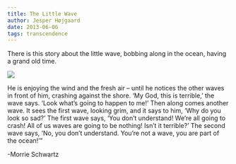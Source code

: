 ```yaml
---
title: The Little Wave
author: Jesper Højgaard
date: 2013-06-06
tags: transcendence
---
```


There is this story about the little wave, bobbing along in the ocean, having a grand old time.

<!--more-->

![](/ry.jpg)


He is enjoying the wind and the fresh air – until he notices the other waves in front of him, crashing against the shore.
‘My God, this is terrible,’ the wave says. ‘Look what’s going to happen to me!’
Then along comes another wave. It sees the first wave, looking grim, and it says to him, ‘Why do you look so sad?’
The first wave says, ‘You don’t understand! We’re all going to crash! All of us waves are going to be nothing! Isn’t it terrible?’
The second wave says, ‘No, you don’t understand. You’re not a wave, you are part of the ocean!’”

-Morrie Schwartz
